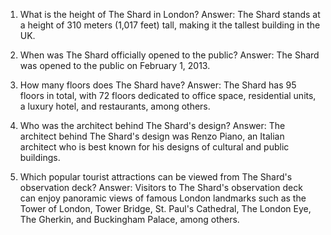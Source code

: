 

1. What is the height of The Shard in London?
Answer: The Shard stands at a height of 310 meters (1,017 feet) tall, making it the tallest building in the UK.

2. When was The Shard officially opened to the public?
Answer: The Shard was opened to the public on February 1, 2013.

3. How many floors does The Shard have?
Answer: The Shard has 95 floors in total, with 72 floors dedicated to office space, residential units, a luxury hotel, and restaurants, among others.

4. Who was the architect behind The Shard's design?
Answer: The architect behind The Shard's design was Renzo Piano, an Italian architect who is best known for his designs of cultural and public buildings.

5. Which popular tourist attractions can be viewed from The Shard's observation deck?
Answer: Visitors to The Shard's observation deck can enjoy panoramic views of famous London landmarks such as the Tower of London, Tower Bridge, St. Paul's Cathedral, The London Eye, The Gherkin, and Buckingham Palace, among others.